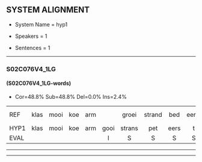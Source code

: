 
## SYSTEM ALIGNMENT

- System Name = hyp1

- Speakers = 1

- Sentences = 1

---

### S02C076V4_1LG

#### (S02C076V4_1LG-words)

- Cor=48.8%	Sub=48.8%	Del=0.0%	Ins=2.4%

|  |  |  |  |  |  |  |  |  |  |  |  |  |  |  |  |  |  |  |  |  |  |  |  |  |  |  |  |  |  |  |  |  |  |  |  |  |  |  |  |  |  |
|:--- |:---:|:---:|:---:|:---:|:---:|:---:|:---:|:---:|:---:|:---:|:---:|:---:|:---:|:---:|:---:|:---:|:---:|:---:|:---:|:---:|:---:|:---:|:---:|:---:|:---:|:---:|:---:|:---:|:---:|:---:|:---:|:---:|:---:|:---:|:---:|:---:|:---:|:---:|:---:|:---:|:---:|
| REF | klas | mooi | koe | arm |  | groei | strand | bed | eerst | voor | draai | sjaal | herfst | duur | straat | leeuw | clown | hoek | krant | hout | vriend | gauw | chips | groen | feest | reis | jas | huis | paard | vijf | muts | nieuw | kind | bang*(pang) | oog | zacht | schoen | plas | neus | knoop | plank |
| HYP1 | klas | mooi | koe | arm | gooi | strans | pet | eers | t | voor | trei | sjal | herfst | tuur | straats | leeuw | cloonn | hoek | krant | hout | vriend | ga | ships | groen | vejs | res | jas | hus | prd | prf | nut | niel | kind | paan | oog | zacht | schoen | plas | neuus | knoop | plank |
| EVAL |  |  |  |  | I | S | S | S | S |  | S | S |  | S | S |  | S |  |  |  |  | S | S |  | S | S |  | S | S | S | S | S |  | S |  |  |  |  | S |  |  |
---

---
